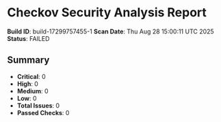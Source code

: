 # Checkov Security Analysis Report

**Build ID**: build-17299757455-1
**Scan Date**: Thu Aug 28 15:00:11 UTC 2025
**Status**: FAILED

## Summary
- **Critical**: 0
- **High**: 0
- **Medium**: 0
- **Low**: 0
- **Total Issues**: 0
- **Passed Checks**: 0
